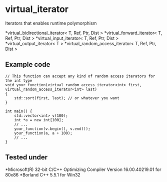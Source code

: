 virtual_iterator
================

Iterators that enables runtime polymorphism

*virtual_bidirectional_iterator< T, Ref, Ptr, Dist >
*virtual_forward_iterator< T, Ref, Ptr, Dist >
*virtual_input_iterator< T, Ref, Ptr, Dist >
*virtual_output_iterator< T >
*virtual_random_access_iterator< T, Ref, Ptr, Dist >

## Example code

    // This function can accept any kind of random access iterators for the int type
    void your_function(virtual_random_access_iterator<int> first, virtual_random_access_iterator<int> last)
    {
        std::sort(first, last); // or whatever you want
    }

    int main() {
        std::vector<int> v(100);
        int *a = new int[100];
        // ...
        your_function(v.begin(), v.end());
        your_function(a, a + 100);
        // ...
    }

## Tested under

*Microsoft(R) 32-bit C/C++ Optimizing Compiler Version 16.00.40219.01 for 80x86
*Borland C++ 5.5.1 for Win32
